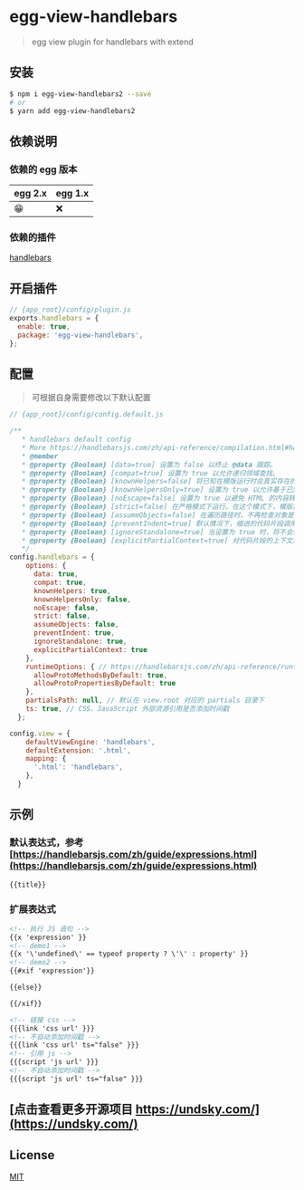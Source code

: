 # egg-view-handlebars

> egg view plugin for handlebars with extend

## 安装

```bash
$ npm i egg-view-handlebars2 --save
# or
$ yarn add egg-view-handlebars2
```

## 依赖说明

### 依赖的 egg 版本

egg 2.x | egg 1.x
--- | ---
😁 | ❌

### 依赖的插件

[handlebars](https://github.com/handlebars-lang/handlebars.js)

## 开启插件

```js
// {app_root}/config/plugin.js
exports.handlebars = {
  enable: true,
  package: 'egg-view-handlebars',
};
```

## 配置

> 可根据自身需要修改以下默认配置

```js
// {app_root}/config/config.default.js

/**
   * handlebars default config
   * More https://handlebarsjs.com/zh/api-reference/compilation.html#handlebars-compile-template-options
   * @member
   * @property {Boolean} [data=true] 设置为 false 以终止 @data 跟踪。
   * @property {Boolean} [compat=true] 设置为 true 以允许递归领域查找。
   * @property {Boolean} [knownHelpers=false] 将已知在模版运行时会真实存在的助手代码列表 Hash 化。输入本参数会使编译器在一些情况下优化。内置助手代码 已经在本列表里包含，但若设置本项为 false，内置的助手代码可能会被忽视。
   * @property {Boolean} [knownHelpersOnly=true] 设置为 true 以允许基于已知助手代码列表的进一步优化。
   * @property {Boolean} [noEscape=false] 设置为 true 以避免 HTML 的内容转义。
   * @property {Boolean} [strict=false] 在严格模式下运行。在这个模式下，模版将会对缺失参数抛出异常，而非静默忽略。同时，这种模式将会禁止逆操作，比如 {{^foo}}{{/foo}}，除非领域被特意包含在源对象中。
   * @property {Boolean} [assumeObjects=false] 在遍历路径时，不再检查对象是否存在。这是严格模式的子集，本子集在已知输入安全的情况下会生成最优模版。
   * @property {Boolean} [preventIndent=true] 默认情况下，缩进的代码片段调用将会导致代码片段整体全部被缩进。在代码片段写入 pre 标签时，这会造成未 预料到的结果。将本项设置成 true 可以避免这种自动缩进的功能。
   * @property {Boolean} [ignoreStandalone=true] 当设置为 true 时，将不会去除单独的标签。在这种情况下，不在同一行的代码块和代码片段将不会去除本行 里的空格。
   * @property {Boolean} [explicitPartialContext=true] 对代码片段的上下文进行精确设置。当开启时，没有设置上下文的代码片段将会依托空对象执行。
   */
config.handlebars = {
    options: {
      data: true,
      compat: true,
      knownHelpers: true,
      knownHelpersOnly: false,
      noEscape: false,
      strict: false,
      assumeObjects: false,
      preventIndent: true,
      ignoreStandalone: true,
      explicitPartialContext: true
    },
    runtimeOptions: { // https://handlebarsjs.com/zh/api-reference/runtime-options.html
      allowProtoMethodsByDefault: true,
      allowProtoPropertiesByDefault: true
    },
    partialsPath: null, // 默认在 view.root 对应的 partials 目录下
    ts: true, // CSS、JavaScript 外部资源引用是否添加时间戳
  };

config.view = {
    defaultViewEngine: 'handlebars',
    defaultExtension: '.html',
    mapping: {
      '.html': 'handlebars',
    },
  }
```

## 示例

### 默认表达式，参考 [https://handlebarsjs.com/zh/guide/expressions.html](https://handlebarsjs.com/zh/guide/expressions.html)

``` html 
{{title}}
```

### 扩展表达式

``` html
<!-- 执行 JS 语句 -->
{{x 'expression' }}
<!-- demo1 -->
{{x '\'undefined\' == typeof property ? \'\' : property' }}
<!-- demo2 -->
{{#xif 'expression'}}

{{else}}

{{/xif}}
```

``` html
<!-- 链接 css -->
{{{link 'css url' }}}
<!-- 不自动添加时间戳 -->
{{{link 'css url' ts="false" }}}
<!-- 引用 js -->
{{{script 'js url' }}}
<!-- 不自动添加时间戳 -->
{{{script 'js url' ts="false" }}}
```

## [点击查看更多开源项目 https://undsky.com/](https://undsky.com/)

## License

[MIT](LICENSE)